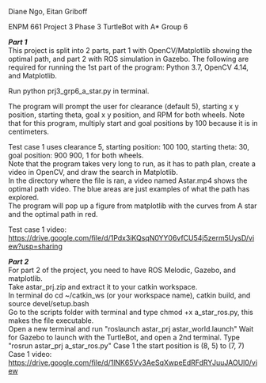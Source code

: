 Diane Ngo, Eitan Griboff

ENPM 661 Project 3 Phase 3 TurtleBot with A*
Group 6

_________________Part 1_________________ \
This project is split into 2 parts, part 1 with OpenCV/Matplotlib showing the optimal path, and part 2 with ROS simulation in Gazebo.
The following are required for running the 1st part of the program: Python 3.7, OpenCV 4.14, and Matplotlib.


Run python prj3_grp6_a_star.py in terminal.


The program will prompt the user for clearance (default 5), starting x y position, starting theta, goal x y position, and RPM for both wheels.
Note that for this program, multiply start and goal positions by 100 because it is in centimeters.


Test case 1 uses clearance 5, starting position: 100 100, starting theta: 30, goal position: 900 900, 1 for both wheels. \
Note that the program takes very long to run, as it has to path plan, create a video in OpenCV, and draw the search in Matplotlib. \
In the directory where the file is ran, a video named Astar.mp4 shows the optimal path video. The blue areas are just examples of what the path has explored. \
The program will pop up a figure from matplotlib with the curves from A star and the optimal path in red.

Test case 1 video: https://drive.google.com/file/d/1Pdx3iKQsqN0YY06vfCU54j5zerm5UysD/view?usp=sharing

_________________Part 2_________________ \
For part 2 of the project, you need to have ROS Melodic, Gazebo, and matplotlib. \
Take astar_prj.zip and extract it to your catkin workspace. \
In terminal do cd ~/catkin_ws (or your workspace name), catkin build, and source devel/setup.bash \
Go to the scripts folder with terminal and type chmod +x a_star_ros.py, this makes the file executable. \
Open a new terminal and run "roslaunch astar_prj astar_world.launch"
Wait for Gazebo to launch with the TurtleBot, and open a 2nd terminal.
Type "rosrun astar_prj a_star_ros.py"
Case 1 the start position is (8, 5) to (7, 7)
Case 1 video: https://drive.google.com/file/d/1lNK65Vv3AeSqXwpeEdRFdRYJuuJAOUl0/view
